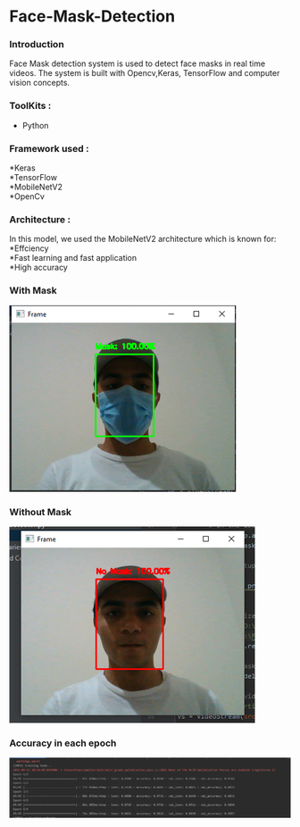 # Face-Mask-Detection

### Introduction

Face Mask detection system is used to detect face masks in real time videos. The system is built with Opencv,Keras, 
  TensorFlow and computer vision concepts.


### ToolKits :
 * Python


### Framework used :
*Keras                                                                                                             
*TensorFlow                                                                                                            
*MobileNetV2                                                                                                           
*OpenCv                                                                                                                   


### Architecture :
In this model, we used the MobileNetV2 architecture which is known for:                                             
*Effciency                                                                                                            
*Fast learning and fast application                                                                                   
*High accuracy                                                                                                       


### With Mask
![withmask](/images/withmask.png)


### Without Mask
![withoutmask](/images/withoutmask.png)


### Accuracy in each epoch
![accuracy](/images/accuracy.png)